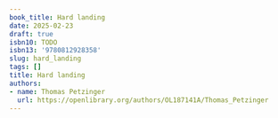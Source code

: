 ```yaml
---
book_title: Hard landing
date: 2025-02-23
draft: true
isbn10: TODO
isbn13: '9780812928358'
slug: hard_landing
tags: []
title: Hard landing
authors:
- name: Thomas Petzinger
  url: https://openlibrary.org/authors/OL187141A/Thomas_Petzinger
---
```

